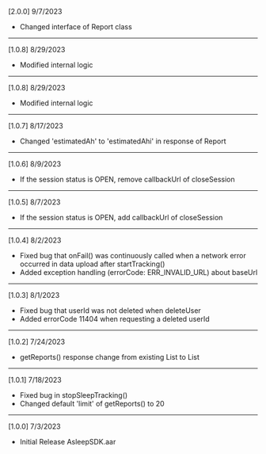[2.0.0] 9/7/2023
- Changed interface of Report class
---

[1.0.8] 8/29/2023
- Modified internal logic  
---

[1.0.8] 8/29/2023
- Modified internal logic  
---

[1.0.7] 8/17/2023
- Changed 'estimatedAh' to 'estimatedAhi' in response of Report
---

[1.0.6]	8/9/2023
- If the session status is OPEN, remove callbackUrl of closeSession
---

[1.0.5]	8/7/2023
- If the session status is OPEN, add callbackUrl of closeSession
---

[1.0.4]	8/2/2023
- Fixed bug that onFail() was continuously called when a network error occurred in data upload after startTracking()
- Added exception handling (errorCode: ERR_INVALID_URL) about baseUrl
---

[1.0.3]	8/1/2023
- Fixed bug that userId was not deleted when deleteUser
- Added errorCode 11404 when requesting a deleted userId
---

[1.0.2]	7/24/2023
- getReports() response change from existing List<Report> to List<SleepSession>
---

[1.0.1]	7/18/2023
- Fixed bug in stopSleepTracking()
- Changed default 'limit' of getReports() to 20
---

[1.0.0]	7/3/2023
- Initial Release AsleepSDK.aar

